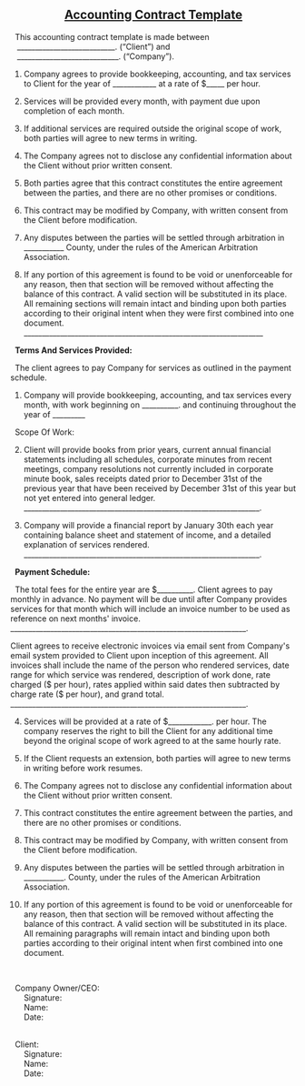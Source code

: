 ## <center><ins>Accounting Contract Template</ins></center>


&nbsp;&nbsp;This accounting contract template is made between 
<br>&nbsp;&nbsp; ___________________________. (“Client”) and 
<br>&nbsp;&nbsp; ____________________________. (“Company”).

1. Company agrees to provide bookkeeping, accounting, and tax services to Client for the year of ____________ at a rate of $_____ per hour.

2. Services will be provided every month, with payment due upon completion of each month.

3. If additional services are required outside the original scope of work, both parties will agree to new terms in writing.

4. The Company agrees not to disclose any confidential information about the Client without prior written consent.

5. Both parties agree that this contract constitutes the entire agreement between the parties, and there are no other promises or conditions.

6. This contract may be modified by Company, with written consent from the Client before modification.

7. Any disputes between the parties will be settled through arbitration in ___________ County, under the rules of the American Arbitration Association.

8. If any portion of this agreement is found to be void or unenforceable for any reason, then that section will be removed without affecting the balance of this contract. A valid section will be substituted in its place. All remaining sections will remain intact and binding upon both parties according to their original intent when they were first combined into one document. __________________________________________________________________

&nbsp;&nbsp;**Terms And Services Provided:**

&nbsp;&nbsp;The client agrees to pay Company for services as outlined in the payment schedule.

1. Company will provide bookkeeping, accounting, and tax services every month, with work beginning on __________. and continuing throughout the year of _________ <br>

&nbsp;&nbsp;Scope Of Work:

2. Client will provide books from prior years, current annual financial statements including all schedules, corporate minutes from recent meetings, company resolutions not currently included in corporate minute book, sales receipts dated prior to December 31st of the previous year that have been received by December 31st of this year but not yet entered into general ledger. _________________________________________________________________.

3. Company will provide a financial report by January 30th each year containing balance sheet and statement of income, and a detailed explanation of services rendered. _________________________________________________________________.

&nbsp;&nbsp;**Payment Schedule:**

&nbsp;&nbsp;The total fees for the entire year are $__________. Client agrees to pay monthly in advance. No payment will be due until after Company provides services for that month which will include an invoice number to be used as reference on next months' invoice. _________________________________________________________________.

Client agrees to receive electronic invoices via email sent from Company's email system provided to Client upon inception of this agreement. All invoices shall include the name of the person who rendered services, date range for which service was rendered, description of work done, rate charged ($ per hour), rates applied within said dates then subtracted by charge rate ($ per hour), and grand total. _________________________________________________________________.

4. Services will be provided at a rate of $____________. per hour. The company reserves the right to bill the Client for any additional time beyond the original scope of work agreed to at the same hourly rate.
5. If the Client requests an extension, both parties will agree to new terms in writing before work resumes.

6. The Company agrees not to disclose any confidential information about the Client without prior written consent.

7. This contract constitutes the entire agreement between the parties, and there are no other promises or conditions.

8. This contract may be modified by Company, with written consent from the Client before modification.

9. Any disputes between the parties will be settled through arbitration in ___________. County, under the rules of the American Arbitration Association.

10. If any portion of this agreement is found to be void or unenforceable for any reason, then that section will be removed without affecting the balance of this contract. A valid section will be substituted in its place. All remaining paragraphs will remain intact and binding upon both parties according to their original intent when first combined into one document.

&nbsp;&nbsp;&nbsp;&nbsp;

&nbsp;&nbsp;Company Owner/CEO:
<br>&nbsp;&nbsp;&nbsp;&nbsp;&nbsp;&nbsp;Signature:
<br>&nbsp;&nbsp;&nbsp;&nbsp;&nbsp;&nbsp;Name:
<br>&nbsp;&nbsp;&nbsp;&nbsp;&nbsp;&nbsp;Date:

<br>
&nbsp;&nbsp;Client:
<br>&nbsp;&nbsp;&nbsp;&nbsp;&nbsp;&nbsp;Signature:
<br>&nbsp;&nbsp;&nbsp;&nbsp;&nbsp;&nbsp;Name:
<br>&nbsp;&nbsp;&nbsp;&nbsp;&nbsp;&nbsp;Date:
